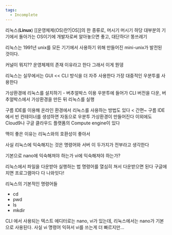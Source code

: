 ```yaml
---
tags:
  - Incomplete
---
```

리눅스(**Linux**) [[운영체제(OS)란?|OS]]의 한 종류로, 머시기 머시기 하당
대부분의 기기에서 돌아가는 OS이기에 개발자로써 알아놓으면 좋고, 대단하다!
똥쓰레기

리눅스는 1991년 unix를 모든 기기에서 사용하기
위해 만들어진 mini-unix가 발전된 것이다.

커널이 뭐지?? 운영체제의 존재 이유라고 한다 그래서 이게 뭔뎅

리눅스는 실무에서는 GUI << CLI 방식을 더 자주 사용한다
가장 대중적인 우분투를 사용한다

가상환경에 리눅스를 설치하기 - 버추얼박스 이용
우분투에 들어가 CLI 버전을 다운, 버추얼박스에서 가상환경을 만든 뒤 리눅스를 실행

구름 IDE를 이용해 온라인 환경에서 리눅스를 사용하는 방법도 있다 < 간편~
구름 IDE에서 빈 컨테이너를 생성하면 자동으로 우분투 가상환경이 만들어진다
이외에도 Cloud9나 구글 클라우드 플랫폼의 Compute engine이 있다

맥이 좋은 이유는 리눅스와의 호환성이 좋아서

사실 리눅스에 익숙해지는 것은 명령어와 서버 이 두가지가 전부라고 생각한다

기본으로 nano에 익숙해져야 하는가 vi에 익숙해져야 하는가?

리눅스에서 파일을 다운받아 실행하는 법
명령어를 열심히 쳐서 다운받으면 된다 구글에 치면 프로그램마다 다 나와잇다!

리눅스의 기본적인 명령어들
- cd
- pwd
- ls
- mkdir 

CLI 에서 사용되는 텍스트 에디터로는 nano, vi가 있는데, 리눅스에서는 nano가 기본으로 사용된다. 사실 vi 명령어 익혀서 vi를 쓰는게 더 빠르지만...
